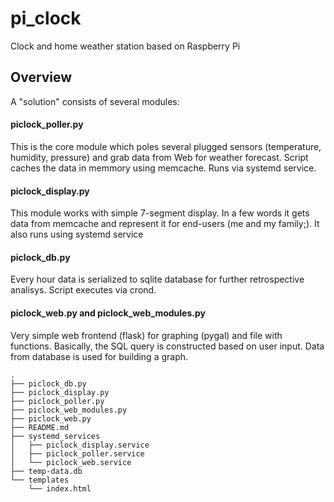 # pi_clock
Clock and home weather station based on Raspberry Pi

## Overview
A "solution" consists of several modules:
#### piclock_poller.py
This is the core module which poles several plugged sensors (temperature, humidity, pressure) and grab data from Web for weather forecast. Script caches the data in memmory using memcache. Runs via systemd service.
#### piclock_display.py
This module works with simple 7-segment display. In a few words it gets data from memcache and represent it for end-users (me and my family;). It also runs using systemd service 
#### piclock_db.py
Every hour data is serialized to sqlite database for further retrospective analisys. Script executes via crond. 
#### piclock_web.py and piclock_web_modules.py
Very simple web frontend (flask) for graphing (pygal) and file with functions. Basically, the SQL query is constructed based on user input. Data from database is used for building a graph. 

```
.
├── piclock_db.py                           
├── piclock_display.py
├── piclock_poller.py
├── piclock_web_modules.py
├── piclock_web.py
├── README.md
├── systemd_services
│   ├── piclock_display.service
│   ├── piclock_poller.service
│   └── piclock_web.service
├── temp-data.db
└── templates
    └── index.html
```
